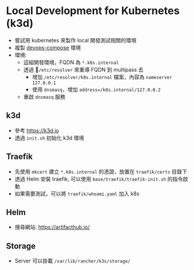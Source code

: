 # Local Development for Kubernetes (k3d)

- 嘗試用 kubernetes 來製作 local 開發測試相關的環境
- 複製 [devops-compose](https://github.com/metavige/devops-compose) 環境
- 環境:
  - 這組開發環境，FQDN 為 `*.k8s.internal`
  - 透過 `/etc/resolver` 來重導 FQDN 到 multipass 去
    - 增加 `/etc/resolver/k8s.internal` 檔案，內容為 `nameserver 127.0.0.1`
    - 使用 `dnsmasq`，增加 `address=/k8s.internal/127.0.0.2`
  - 重啟 `dnsmasq` 服務

## k3d

- 參考 https://k3d.io
- 透過 `init.sh` 初始化 k3d 環境

## Traefik

- 先使用 `mkcert` 建立 `*.k8s.internal` 的憑證，放置在 `traefik/certs` 目錄下
- 透過 Helm 安裝 traefik, 可以使用 `base/traefik/traefik-init.sh` 的指令啟動
- 如果需要測試，可以將 `traefik/whoami.yaml` 加入 k8s

## Helm

- 搜尋網站: https://artifacthub.io/

## Storage

- Server 可以掛載 `/var/lib/rancher/k3s/storage/`
